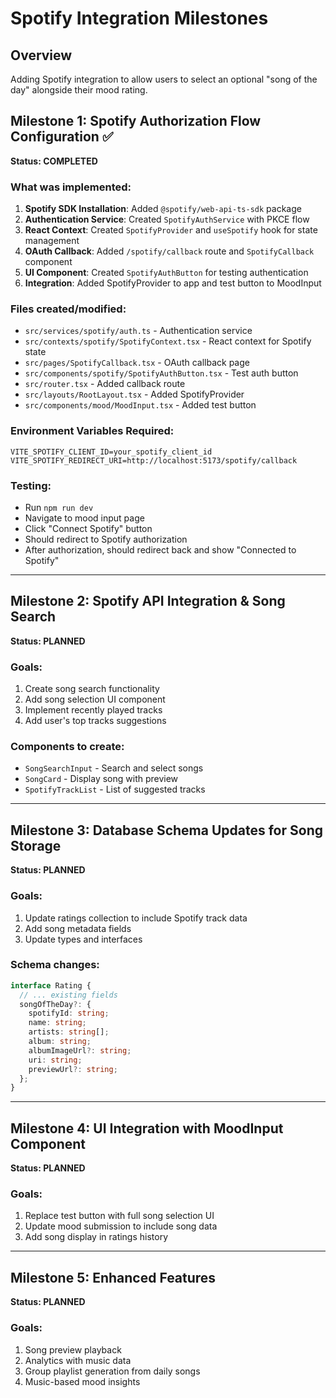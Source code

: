 # Spotify Integration Milestones

## Overview

Adding Spotify integration to allow users to select an optional "song of the day" alongside their mood rating.

## Milestone 1: Spotify Authorization Flow Configuration ✅

**Status: COMPLETED**

### What was implemented:

1. **Spotify SDK Installation**: Added `@spotify/web-api-ts-sdk` package
2. **Authentication Service**: Created `SpotifyAuthService` with PKCE flow
3. **React Context**: Created `SpotifyProvider` and `useSpotify` hook for state management
4. **OAuth Callback**: Added `/spotify/callback` route and `SpotifyCallback` component
5. **UI Component**: Created `SpotifyAuthButton` for testing authentication
6. **Integration**: Added SpotifyProvider to app and test button to MoodInput

### Files created/modified:

- `src/services/spotify/auth.ts` - Authentication service
- `src/contexts/spotify/SpotifyContext.tsx` - React context for Spotify state
- `src/pages/SpotifyCallback.tsx` - OAuth callback page
- `src/components/spotify/SpotifyAuthButton.tsx` - Test auth button
- `src/router.tsx` - Added callback route
- `src/layouts/RootLayout.tsx` - Added SpotifyProvider
- `src/components/mood/MoodInput.tsx` - Added test button

### Environment Variables Required:

```
VITE_SPOTIFY_CLIENT_ID=your_spotify_client_id
VITE_SPOTIFY_REDIRECT_URI=http://localhost:5173/spotify/callback
```

### Testing:

- Run `npm run dev`
- Navigate to mood input page
- Click "Connect Spotify" button
- Should redirect to Spotify authorization
- After authorization, should redirect back and show "Connected to Spotify"

---

## Milestone 2: Spotify API Integration & Song Search

**Status: PLANNED**

### Goals:

1. Create song search functionality
2. Add song selection UI component
3. Implement recently played tracks
4. Add user's top tracks suggestions

### Components to create:

- `SongSearchInput` - Search and select songs
- `SongCard` - Display song with preview
- `SpotifyTrackList` - List of suggested tracks

---

## Milestone 3: Database Schema Updates for Song Storage

**Status: PLANNED**

### Goals:

1. Update ratings collection to include Spotify track data
2. Add song metadata fields
3. Update types and interfaces

### Schema changes:

```typescript
interface Rating {
  // ... existing fields
  songOfTheDay?: {
    spotifyId: string;
    name: string;
    artists: string[];
    album: string;
    albumImageUrl?: string;
    uri: string;
    previewUrl?: string;
  };
}
```

---

## Milestone 4: UI Integration with MoodInput Component

**Status: PLANNED**

### Goals:

1. Replace test button with full song selection UI
2. Update mood submission to include song data
3. Add song display in ratings history

---

## Milestone 5: Enhanced Features

**Status: PLANNED**

### Goals:

1. Song preview playback
2. Analytics with music data
3. Group playlist generation from daily songs
4. Music-based mood insights
